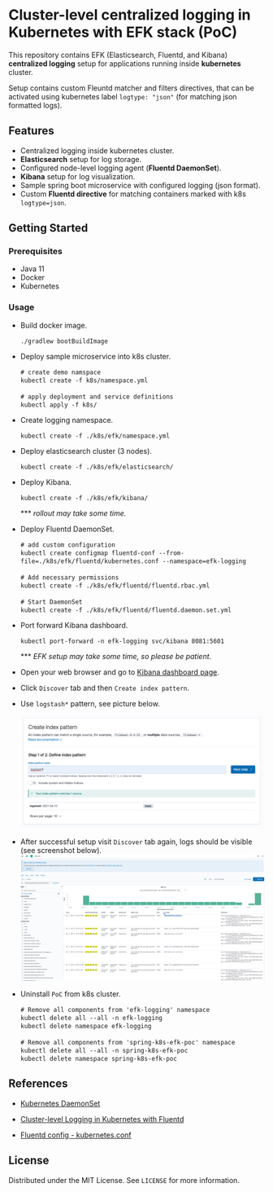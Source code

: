 # Cluster-level centralized logging in Kubernetes with EFK stack (PoC)

This repository contains EFK (Elasticsearch, Fluentd, and Kibana) **centralized logging** setup for applications running inside **kubernetes** cluster.

Setup contains custom Fleuntd matcher and filters directives, that can be activated using kubernetes label `logtype: "json"` (for matching json formatted logs).

## Features

* Centralized logging inside kubernetes cluster.
* **Elasticsearch** setup for log storage.  
* Configured node-level logging agent (**Fluentd DaemonSet**).
* **Kibana** setup for log visualization.
* Sample spring boot microservice with configured logging (json format).
* Custom **Fluentd directive** for matching containers marked with k8s `logtype=json`.

## Getting Started

### Prerequisites

* Java 11
* Docker
* Kubernetes

### Usage

* Build docker image.
  ```shell
  ./gradlew bootBuildImage
  ```

* Deploy sample microservice into k8s cluster.
  ```shell
  # create demo namspace
  kubectl create -f k8s/namespace.yml
  
  # apply deployment and service definitions
  kubectl apply -f k8s/
  ```

* Create logging namespace.
  ```shell
  kubectl create -f ./k8s/efk/namespace.yml
  ```
* Deploy elasticsearch cluster (3 nodes).
  ```shell
  kubectl create -f ./k8s/efk/elasticsearch/
  ```

* Deploy Kibana.
  ```shell
  kubectl create -f ./k8s/efk/kibana/
  ```
  *** *rollout may take some time.*

* Deploy Fluentd DaemonSet.
  ```shell
  # add custom configuration
  kubectl create configmap fluentd-conf --from-file=./k8s/efk/fluentd/kubernetes.conf --namespace=efk-logging
  
  # Add necessary permissions
  kubectl create -f ./k8s/efk/fluentd/fluentd.rbac.yml
  
  # Start DaemonSet
  kubectl create -f ./k8s/efk/fluentd/fluentd.daemon.set.yml
  ```

* Port forward Kibana dashboard.
  ```shell
  kubectl port-forward -n efk-logging svc/kibana 8081:5601
  ```
  *** *EFK setup may take some time, so please be patient.*

* Open your web browser and go to [Kibana dashboard page](http://localhost:8081/).

* Click `Discover` tab and then `Create index pattern`. 

* Use `logstash*` pattern, see picture below.
  
  ![create-kibana-index-pattern.png](./_docs/img/create-kibana-index-pattern.png)
  

* After successful setup visit `Discover` tab again, logs should be visible (see screenshot below).
  ![kibana-log-view.png](./_docs/img/kibana-log-view.png)
  
* Uninstall `PoC` from k8s cluster.
  ```shell
  # Remove all components from 'efk-logging' namespace
  kubectl delete all --all -n efk-logging
  kubectl delete namespace efk-logging
  
  # Remove all components from 'spring-k8s-efk-poc' namespace
  kubectl delete all --all -n spring-k8s-efk-poc
  kubectl delete namespace spring-k8s-efk-poc
  ```

## References

* [Kubernetes DaemonSet](https://kubernetes.io/docs/concepts/workloads/controllers/daemonset/)

* [Cluster-level Logging in Kubernetes with Fluentd](https://medium.com/kubernetes-tutorials/cluster-level-logging-in-kubernetes-with-fluentd-e59aa2b6093a)

* [Fluentd config - kubernetes.conf](https://github.com/fluent/fluentd-kubernetes-daemonset/blob/master/docker-image/v1.11/debian-elasticsearch7/conf/kubernetes.conf)

## License

Distributed under the MIT License. See `LICENSE` for more information.
